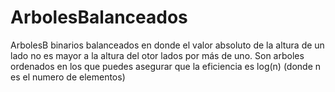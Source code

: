 # ArbolesBalanceados
ArbolesB binarios balanceados en donde el valor absoluto de la altura de un lado no es mayor a la altura del otor lados por más de uno.
Son arboles ordenados en los que puedes asegurar que la eficiencia es log(n) (donde n es el numero de elementos)
